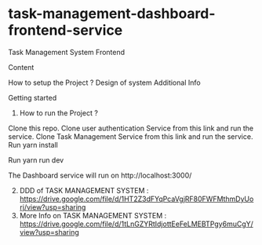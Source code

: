 # task-management-dashboard-frontend-service

Task Management System Frontend

Content

How to setup the Project ?
Design of system
Additional Info

Getting started
1. How to run the Project ?

  Clone this repo.
  Clone user authentication Service from this link and run the service.
  Clone Task Management Service from this link and run the service.
  Run yarn install

  Run yarn run dev

  The Dashboard service will run on http://localhost:3000/

2. DDD of TASK MANAGEMENT SYSTEM : https://drive.google.com/file/d/1HT2Z3dFYqPcaVgjRF80FWFMthmDyUorj/view?usp=sharing
3. More Info on TASK MANAGEMENT SYSTEM : https://drive.google.com/file/d/1tLnGZYRtIdjottEeFeLMEBTPgy6muCgY/view?usp=sharing
